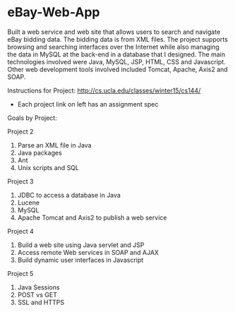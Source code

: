# eBay-Web-App

Built a web service and web site that allows users to search and navigate eBay bidding data. The bidding data is from XML files. The project supports browsing and searching interfaces over the Internet while also managing the data in MySQL at the back-end in a database that I designed. The main technologies involved were  Java, MySQL, JSP, HTML, CSS and Javascript. Other web development tools involved included Tomcat, Apache, Axis2 and SOAP.

Instructions for Project: http://cs.ucla.edu/classes/winter15/cs144/
* Each project link on left has an assignment spec

Goals by Project:

Project 2
  1. Parse an XML file in Java
  2. Java packages
  3. Ant
  4. Unix scripts and SQL

Project 3
  1. JDBC to access a database in Java
  2. Lucene
  3. MySQL
  4. Apache Tomcat and Axis2 to publish a web service

Project 4
  1. Build a web site using Java servlet and JSP
  2. Access remote Web services in SOAP and AJAX
  3. Build dynamic user interfaces in Javascript

Project 5
  1. Java Sessions
  2. POST vs GET
  3. SSL and HTTPS
